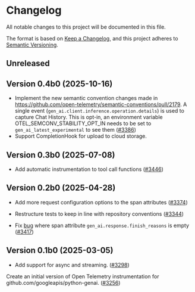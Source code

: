 # Changelog

All notable changes to this project will be documented in this file.

The format is based on [Keep a Changelog](https://keepachangelog.com/en/1.0.0/),
and this project adheres to [Semantic Versioning](https://semver.org/spec/v2.0.0.html).

## Unreleased

## Version 0.4b0 (2025-10-16)

- Implement the new semantic convention changes made in https://github.com/open-telemetry/semantic-conventions/pull/2179.
A single event (`gen_ai.client.inference.operation.details`) is used to capture Chat History. This is opt-in,
an environment variable OTEL_SEMCONV_STABILITY_OPT_IN needs to be set to `gen_ai_latest_experimental` to see them ([#3386](https://github.com/open-telemetry/opentelemetry-python-contrib/pull/3386))
- Support CompletionHook for upload to cloud storage. 

## Version 0.3b0 (2025-07-08)

- Add automatic instrumentation to tool call functions ([#3446](https://github.com/open-telemetry/opentelemetry-python-contrib/pull/3446))

## Version 0.2b0 (2025-04-28)

- Add more request configuration options to the span attributes ([#3374](https://github.com/open-telemetry/opentelemetry-python-contrib/pull/3374))
- Restructure tests to keep in line with repository conventions ([#3344](https://github.com/open-telemetry/opentelemetry-python-contrib/pull/3344))

- Fix [bug](https://github.com/open-telemetry/opentelemetry-python-contrib/issues/3416) where
span attribute `gen_ai.response.finish_reasons` is empty ([#3417](https://github.com/open-telemetry/opentelemetry-python-contrib/pull/3417))

## Version 0.1b0 (2025-03-05)

- Add support for async and streaming.
  ([#3298](https://github.com/open-telemetry/opentelemetry-python-contrib/pull/3298))

Create an initial version of Open Telemetry instrumentation for github.com/googleapis/python-genai.
([#3256](https://github.com/open-telemetry/opentelemetry-python-contrib/pull/3256)) 